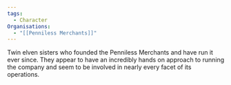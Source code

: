 ```yaml
---
tags:
  - Character
Organisations:
  - "[[Penniless Merchants]]"
---
```

Twin elven sisters who founded the Penniless Merchants and have run it ever since. They appear to have an incredibly hands on approach to running the company and seem to be involved in nearly every facet of its operations.